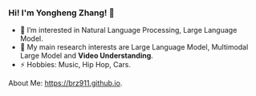 ### Hi! I'm Yongheng Zhang! 👋


- 🔭 I’m interested in Natural Language Processing, Large Language Model.
- 🌱 My main research interests are Large Language Model, Multimodal Large Model and **Video Understanding**.
- ⚡ Hobbies: Music, Hip Hop, Cars.

About Me: https://brz911.github.io.
